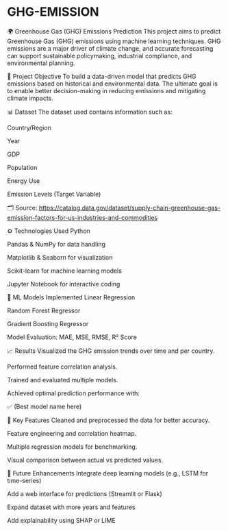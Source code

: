 # GHG-EMISSION
🌍 Greenhouse Gas (GHG) Emissions Prediction
This project aims to predict Greenhouse Gas (GHG) emissions using machine learning techniques. GHG emissions are a major driver of climate change, and accurate forecasting can support sustainable policymaking, industrial compliance, and environmental planning.

📌 Project Objective
To build a data-driven model that predicts GHG emissions based on historical and environmental data. The ultimate goal is to enable better decision-making in reducing emissions and mitigating climate impacts.

📊 Dataset
The dataset used contains information such as:

Country/Region

Year

GDP

Population

Energy Use

Emission Levels (Target Variable)

🗂️ Source: https://catalog.data.gov/dataset/supply-chain-greenhouse-gas-emission-factors-for-us-industries-and-commodities

⚙️ Technologies Used
Python

Pandas & NumPy for data handling

Matplotlib & Seaborn for visualization

Scikit-learn for machine learning models

Jupyter Notebook for interactive coding

🧠 ML Models Implemented
Linear Regression

Random Forest Regressor

Gradient Boosting Regressor

Model Evaluation: MAE, MSE, RMSE, R² Score

📈 Results
Visualized the GHG emission trends over time and per country.

Performed feature correlation analysis.

Trained and evaluated multiple models.

Achieved optimal prediction performance with:

✅ (Best model name here)

📌 Key Features
Cleaned and preprocessed the data for better accuracy.

Feature engineering and correlation heatmap.

Multiple regression models for benchmarking.

Visual comparison between actual vs predicted values.

🚀 Future Enhancements
Integrate deep learning models (e.g., LSTM for time-series)

Add a web interface for predictions (Streamlit or Flask)

Expand dataset with more years and features

Add explainability using SHAP or LIME
